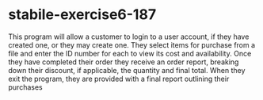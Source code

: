 # stabile-exercise6-187
This program will allow a customer to login to a user account, if they have created one, or they may create one. They select items for purchase from a file and enter the ID number for each to view its cost and availability. Once they have completed their order they receive an order report, breaking down their discount, if applicable, the quantity and final total.  When they exit the program, they are provided with a final report outlining their purchases
